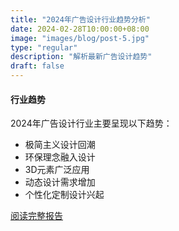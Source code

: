 ```yaml
---
title: "2024年广告设计行业趋势分析"
date: 2024-02-28T10:00:00+08:00
image: "images/blog/post-5.jpg"
type: "regular"
description: "解析最新广告设计趋势"
draft: false
---
```


#### 行业趋势

2024年广告设计行业主要呈现以下趋势：

- 极简主义设计回潮
- 环保理念融入设计
- 3D元素广泛应用
- 动态设计需求增加
- 个性化定制设计兴起

[阅读完整报告](#)